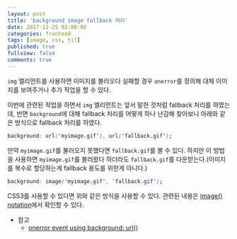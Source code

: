 ```yaml
---
layout: post
title: 'background image fallback 처리'
date: 2017-12-25 02:00:00
categories: frontend
tags: [image, css, til]
published: true
fullview: false
comments: true
---
```


`img` 엘리먼트를 사용하면 이미지를 불러오다 실패할 경우 `onerror`를 정의해 대체 이미지를 보여주거나 추가 작업을 할 수 있다.

이번에 관련된 작업을 하면서 `img` 엘리먼트는 앞서 말한 것처럼 fallback 처리를 하였는데, 반면 `background`에 대해 fallback 처리를 어떻게 하나 난감해 찾아보니 아래와 같은 방식으로 fallback 처리를 하였다.

```css
background: url('myimage.gif'), url('fallback.gif');
```

만약 `myimage.gif`를 불러오지 못했다면 `fallback.gif`를 볼 수 있다. 하지만 이 방법을 사용하면 `myimage.gif`를 불러왔다 하더라도 `fallback.gif`를 다운받는다.(이미지를 복수로 할당하는게 fallback 용도를 위한게 아니다.)

```css
background: image('myimage.gif', 'fallback.gif');
```

CSS3를 사용할 수 있다면 위와 같은 방식을 사용할 수 있다. 관련된 내용은 [image() notation](https://www.w3.org/TR/css3-images/#image-notation)에서 확인할 수 있다.

* 참고
  * [onerror event using background: url()](https://stackoverflow.com/questions/22287474/onerror-event-using-background-url)